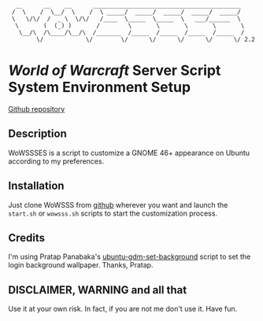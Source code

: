       __      __    __      __________________________________________
     /  \    /  \__/  \    /  \ _____/  _____/  _____/  _____/  _____/
     \   \/\/  /  _ \  \/\/   /____  \_____  \_____  \   ___/______  \
      \       (  (_) )       /        \       \       \       \       \
       \__/\  /\____/\__/\  /_______  /_____  /_____  /_____  /_____  /
            \/            \/        \/      \/      \/      \/      \/ 2.2

# _World of Warcraft_ Server Script System Environment Setup
[Github repository](https://github.com/IvanLlanas/wowssses)

## Description
WoWSSSES is a script to customize a GNOME 46+ appearance on Ubuntu according to my preferences.

## Installation
Just clone WoWSSS from [github](https://www.github.com/IvanLlanas/wowssses) wherever you want and launch the `start.sh` or `wowsss.sh` scripts to start the customization process.

## Credits
I'm using Pratap Panabaka's [ubuntu-gdm-set-background](https://github.com/PRATAP-KUMAR/ubuntu-gdm-set-background) script to set the login background wallpaper. Thanks, Pratap.

## DISCLAIMER, WARNING and all that
Use it at your own risk. In fact, if you are not me don't use it. Have fun.
